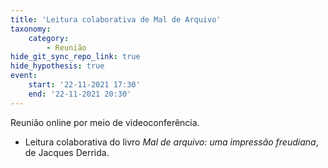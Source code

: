 ```yaml
---
title: 'Leitura colaborativa de Mal de Arquivo'
taxonomy:
    category:
        - Reunião
hide_git_sync_repo_link: true
hide_hypothesis: true
event:
    start: '22-11-2021 17:30'
    end: '22-11-2021 20:30'
---
```


Reunião online por meio de videoconferência.

- Leitura colaborativa do livro *Mal de arquivo: uma impressão freudiana*, de Jacques Derrida.
